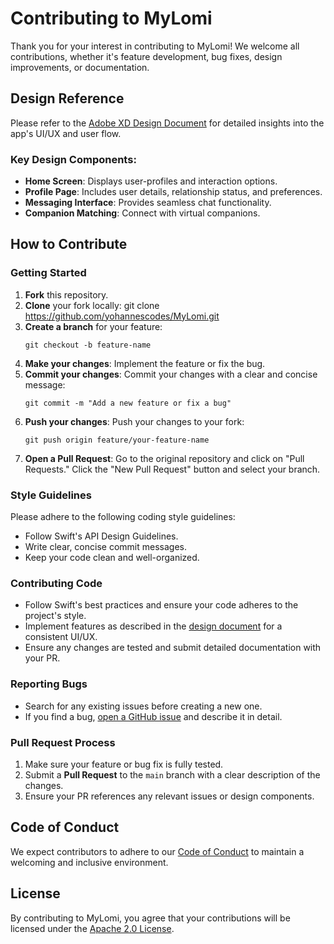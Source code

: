 # Contributing to MyLomi

Thank you for your interest in contributing to MyLomi! We welcome all contributions, whether it's feature development, bug fixes, design improvements, or documentation.

## Design Reference
Please refer to the [Adobe XD Design Document](https://xd.adobe.com/view/795aa0a0-2b73-4179-b83b-de9ec93a218d-2c09/grid) for detailed insights into the app's UI/UX and user flow.

### Key Design Components:
- **Home Screen**: Displays user-profiles and interaction options.
- **Profile Page**: Includes user details, relationship status, and preferences.
- **Messaging Interface**: Provides seamless chat functionality.
- **Companion Matching**: Connect with virtual companions.

## How to Contribute

### Getting Started
1. **Fork** this repository.
2. **Clone** your fork locally:
git clone https://github.com/yohannescodes/MyLomi.git
3. **Create a branch** for your feature:
    ```
    git checkout -b feature-name
4. **Make your changes**: Implement the feature or fix the bug.
5. **Commit your changes**: Commit your changes with a clear and concise message:
   ```
   git commit -m "Add a new feature or fix a bug"
6. **Push your changes**: Push your changes to your fork:
   ```
   git push origin feature/your-feature-name
7. **Open a Pull Request**: Go to the original repository and click on "Pull Requests." Click the "New Pull Request" button and select your branch.

### Style Guidelines
Please adhere to the following coding style guidelines:

- Follow Swift's API Design Guidelines.
- Write clear, concise commit messages.
- Keep your code clean and well-organized.

### Contributing Code
- Follow Swift's best practices and ensure your code adheres to the project's style.
- Implement features as described in the [design document](https://xd.adobe.com/view/795aa0a0-2b73-4179-b83b-de9ec93a218d-2c09/grid) for a consistent UI/UX.
- Ensure any changes are tested and submit detailed documentation with your PR.

### Reporting Bugs
- Search for any existing issues before creating a new one.
- If you find a bug, [open a GitHub issue](https://github.com/yohannescodes/MyLomi/issues/new) and describe it in detail.

### Pull Request Process
1. Make sure your feature or bug fix is fully tested.
2. Submit a **Pull Request** to the `main` branch with a clear description of the changes.
3. Ensure your PR references any relevant issues or design components.

## Code of Conduct
We expect contributors to adhere to our [Code of Conduct](CODE_OF_CONDUCT.md) to maintain a welcoming and inclusive environment.

## License
By contributing to MyLomi, you agree that your contributions will be licensed under the [Apache 2.0 License](LICENSE).
